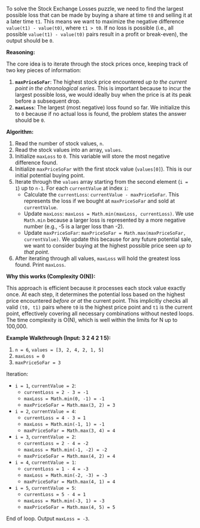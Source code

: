 To solve the Stock Exchange Losses puzzle, we need to find the largest possible loss that can be made by buying a share at time `t0` and selling it at a later time `t1`. This means we want to maximize the negative difference `value(t1) - value(t0)`, where `t1 > t0`. If no loss is possible (i.e., all possible `value(t1) - value(t0)` pairs result in a profit or break-even), the output should be `0`.

**Reasoning:**

The core idea is to iterate through the stock prices once, keeping track of two key pieces of information:

1.  **`maxPriceSoFar`**: The highest stock price encountered *up to the current point in the chronological series*. This is important because to incur the largest possible loss, we would ideally buy when the price is at its peak before a subsequent drop.
2.  **`maxLoss`**: The largest (most negative) loss found so far. We initialize this to `0` because if no actual loss is found, the problem states the answer should be `0`.

**Algorithm:**

1.  Read the number of stock values, `n`.
2.  Read the stock values into an array, `values`.
3.  Initialize `maxLoss` to `0`. This variable will store the most negative difference found.
4.  Initialize `maxPriceSoFar` with the first stock value (`values[0]`). This is our initial potential buying point.
5.  Iterate through the `values` array starting from the second element (`i = 1`) up to `n-1`. For each `currentValue` at index `i`:
    *   Calculate the `currentLoss`: `currentValue - maxPriceSoFar`. This represents the loss if we bought at `maxPriceSoFar` and sold at `currentValue`.
    *   Update `maxLoss`: `maxLoss = Math.min(maxLoss, currentLoss)`. We use `Math.min` because a larger loss is represented by a more negative number (e.g., -5 is a larger loss than -2).
    *   Update `maxPriceSoFar`: `maxPriceSoFar = Math.max(maxPriceSoFar, currentValue)`. We update this because for any future potential sale, we want to consider buying at the highest possible price seen *up to that point*.
6.  After iterating through all values, `maxLoss` will hold the greatest loss found. Print `maxLoss`.

**Why this works (Complexity O(N)):**

This approach is efficient because it processes each stock value exactly once. At each step, it determines the potential loss based on the highest price encountered *before or at* the current point. This implicitly checks all valid `(t0, t1)` pairs where `t0` is the highest price point and `t1` is the current point, effectively covering all necessary combinations without nested loops. The time complexity is O(N), which is well within the limits for N up to 100,000.

**Example Walkthrough (Input: 3 2 4 2 1 5):**

1.  `n = 6`, `values = [3, 2, 4, 2, 1, 5]`
2.  `maxLoss = 0`
3.  `maxPriceSoFar = 3`

Iteration:
*   `i = 1`, `currentValue = 2`:
    *   `currentLoss = 2 - 3 = -1`
    *   `maxLoss = Math.min(0, -1) = -1`
    *   `maxPriceSoFar = Math.max(3, 2) = 3`
*   `i = 2`, `currentValue = 4`:
    *   `currentLoss = 4 - 3 = 1`
    *   `maxLoss = Math.min(-1, 1) = -1`
    *   `maxPriceSoFar = Math.max(3, 4) = 4`
*   `i = 3`, `currentValue = 2`:
    *   `currentLoss = 2 - 4 = -2`
    *   `maxLoss = Math.min(-1, -2) = -2`
    *   `maxPriceSoFar = Math.max(4, 2) = 4`
*   `i = 4`, `currentValue = 1`:
    *   `currentLoss = 1 - 4 = -3`
    *   `maxLoss = Math.min(-2, -3) = -3`
    *   `maxPriceSoFar = Math.max(4, 1) = 4`
*   `i = 5`, `currentValue = 5`:
    *   `currentLoss = 5 - 4 = 1`
    *   `maxLoss = Math.min(-3, 1) = -3`
    *   `maxPriceSoFar = Math.max(4, 5) = 5`

End of loop. Output `maxLoss = -3`.